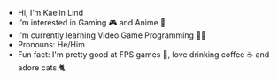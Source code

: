 - Hi, I’m Kaelin Lind
- I’m interested in Gaming 🎮 and Anime 🎌
- I’m currently learning Video Game Programming 🧑‍💻 
- Pronouns: He/Him
- Fun fact: I'm pretty good at FPS games 🔫, love drinking coffee ☕ and adore cats 🐈

<!---
KJ-Lind/KJ-Lind is a ✨ special ✨ repository because its `README.md` (this file) appears on your GitHub profile.
You can click the Preview link to take a look at your changes.
--->
